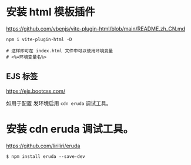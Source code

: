 # 安装 html 模板插件

<https://github.com/vbenjs/vite-plugin-html/blob/main/README.zh_CN.md>

```shell
npm i vite-plugin-html -D

# 这样即可在 index.html 文件中可以使用环境变量
# <%=环境变量名%> 
```

## EJS 标签

<https://ejs.bootcss.com/>


如用于配置 发环境启用 `cdn eruda` 调试工具。

# 安装 cdn eruda 调试工具。

<https://github.com/liriliri/eruda>

```shell
$ npm install eruda --save-dev
```